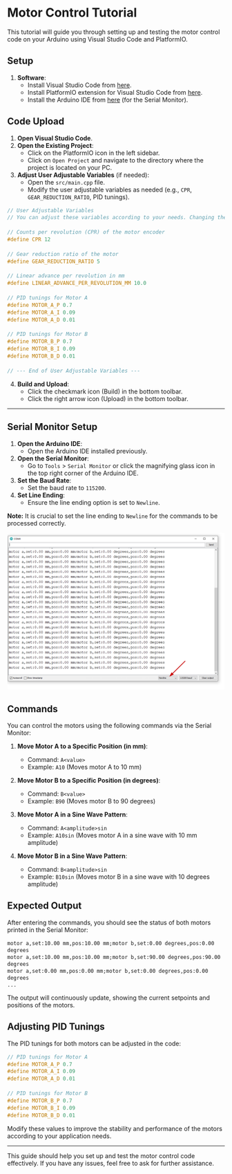 # Motor Control Tutorial

This tutorial will guide you through setting up and testing the motor control code on your Arduino using Visual Studio Code and PlatformIO.

## Setup

1. **Software**:
   - Install Visual Studio Code from [here](https://code.visualstudio.com/).
   - Install PlatformIO extension for Visual Studio Code from [here](https://platformio.org/install/ide?install=vscode).
   - Install the Arduino IDE from [here](https://www.arduino.cc/en/software) (for the Serial Monitor).

## Code Upload

1. **Open Visual Studio Code**.
2. **Open the Existing Project**:
   - Click on the PlatformIO icon in the left sidebar.
   - Click on `Open Project` and navigate to the directory where the project is located on your PC.
3. **Adjust User Adjustable Variables** (if needed):
   - Open the `src/main.cpp` file.
   - Modify the user adjustable variables as needed (e.g., `CPR`, `GEAR_REDUCTION_RATIO`, PID tunings).

```cpp
// User Adjustable Variables
// You can adjust these variables according to your needs. Changing these values will affect how the motor operates.

// Counts per revolution (CPR) of the motor encoder
#define CPR 12 

// Gear reduction ratio of the motor
#define GEAR_REDUCTION_RATIO 5 

// Linear advance per revolution in mm
#define LINEAR_ADVANCE_PER_REVOLUTION_MM 10.0 

// PID tunings for Motor A
#define MOTOR_A_P 0.7
#define MOTOR_A_I 0.09
#define MOTOR_A_D 0.01

// PID tunings for Motor B
#define MOTOR_B_P 0.7
#define MOTOR_B_I 0.09
#define MOTOR_B_D 0.01

// --- End of User Adjustable Variables ---
```

4. **Build and Upload**:
   - Click the checkmark icon (Build) in the bottom toolbar.
   - Click the right arrow icon (Upload) in the bottom toolbar.

---

## Serial Monitor Setup

1. **Open the Arduino IDE**:
   - Open the Arduino IDE installed previously.
2. **Open the Serial Monitor**:
   - Go to `Tools` > `Serial Monitor` or click the magnifying glass icon in the top right corner of the Arduino IDE.
3. **Set the Baud Rate**:
   - Set the baud rate to `115200`.
4. **Set Line Ending**:
   - Ensure the line ending option is set to `Newline`.

**Note:** It is crucial to set the line ending to `Newline` for the commands to be processed correctly.

![Serial Monitor Settings](./README.png)

## Commands

You can control the motors using the following commands via the Serial Monitor:

1. **Move Motor A to a Specific Position (in mm)**:
   - Command: `A<value>`
   - Example: `A10` (Moves motor A to 10 mm)

2. **Move Motor B to a Specific Position (in degrees)**:
   - Command: `B<value>`
   - Example: `B90` (Moves motor B to 90 degrees)

3. **Move Motor A in a Sine Wave Pattern**:
   - Command: `A<amplitude>sin`
   - Example: `A10sin` (Moves motor A in a sine wave with 10 mm amplitude)

4. **Move Motor B in a Sine Wave Pattern**:
   - Command: `B<amplitude>sin`
   - Example: `B10sin` (Moves motor B in a sine wave with 10 degrees amplitude)

## Expected Output

After entering the commands, you should see the status of both motors printed in the Serial Monitor:

```
motor a,set:10.00 mm,pos:10.00 mm;motor b,set:0.00 degrees,pos:0.00 degrees
motor a,set:10.00 mm,pos:10.00 mm;motor b,set:90.00 degrees,pos:90.00 degrees
motor a,set:0.00 mm,pos:0.00 mm;motor b,set:0.00 degrees,pos:0.00 degrees
...
```

The output will continuously update, showing the current setpoints and positions of the motors.

## Adjusting PID Tunings

The PID tunings for both motors can be adjusted in the code:

```cpp
// PID tunings for Motor A
#define MOTOR_A_P 0.7
#define MOTOR_A_I 0.09
#define MOTOR_A_D 0.01

// PID tunings for Motor B
#define MOTOR_B_P 0.7
#define MOTOR_B_I 0.09
#define MOTOR_B_D 0.01
```

Modify these values to improve the stability and performance of the motors according to your application needs.

---

This guide should help you set up and test the motor control code effectively. If you have any issues, feel free to ask for further assistance.